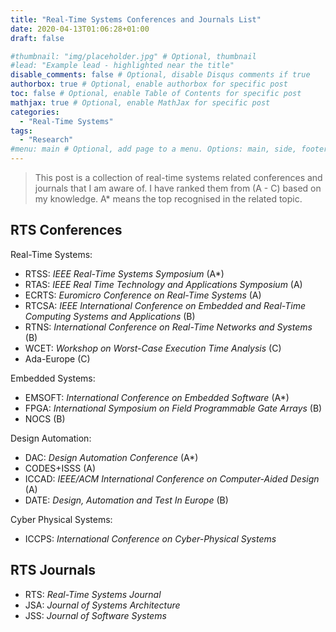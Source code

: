 ```yaml
---
title: "Real-Time Systems Conferences and Journals List"
date: 2020-04-13T01:06:28+01:00
draft: false

#thumbnail: "img/placeholder.jpg" # Optional, thumbnail
#lead: "Example lead - highlighted near the title"
disable_comments: false # Optional, disable Disqus comments if true
authorbox: true # Optional, enable authorbox for specific post
toc: false # Optional, enable Table of Contents for specific post
mathjax: true # Optional, enable MathJax for specific post
categories:
  - "Real-Time Systems"
tags:
  - "Research"
#menu: main # Optional, add page to a menu. Options: main, side, footer
---
```


> This post is a collection of real-time systems related conferences and journals that I am aware of. I have ranked them from (A - C) based on my knowledge. A* means the top recognised in the related topic.

## RTS Conferences

Real-Time Systems:

- RTSS: *IEEE Real-Time Systems Symposium* (A*)
- RTAS: *IEEE Real Time Technology and Applications Symposium* (A)
- ECRTS: *Euromicro Conference on Real-Time Systems* (A)
- RTCSA: *IEEE International Conference on Embedded and Real-Time Computing Systems and Applications* (B)
- RTNS: *International Conference on Real-Time Networks and Systems* (B)
- WCET: *Workshop on Worst-Case Execution Time Analysis* (C)
- Ada-Europe (C)


Embedded Systems:

- EMSOFT: *International Conference on Embedded Software* (A*)
- FPGA: *International Symposium on Field Programmable Gate Arrays* (B)
- NOCS (B)


Design Automation:

- DAC: *Design Automation Conference* (A*)
- CODES+ISSS (A)
- ICCAD: *IEEE/ACM International Conference on Computer-Aided Design* (A)
- DATE: *Design, Automation and Test In Europe*  (B)


Cyber Physical Systems:

- ICCPS: *International Conference on Cyber-Physical Systems*


## RTS Journals

- RTS: *Real-Time Systems Journal*
- JSA: *Journal of Systems Architecture*
- JSS: *Journal of Software Systems*